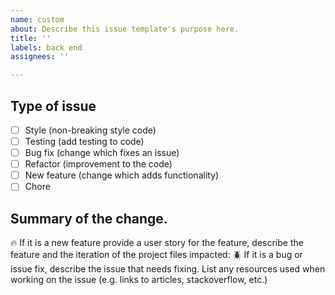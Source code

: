 ```yaml
---
name: custom
about: Describe this issue template's purpose here.
title: ''
labels: back end
assignees: ''

---
```


## Type of issue
- [ ] Style (non-breaking style code)
- [ ] Testing (add testing to code)
- [ ] Bug fix (change which fixes an issue)
- [ ] Refactor (improvement to the code)
- [ ] New feature (change which adds functionality)
- [ ] Chore
## Summary of the change.
:fire: If it is a new feature provide a user story for the feature, describe the feature and the iteration of the project
files impacted:
:beetle: If it is a bug or issue fix, describe the issue that needs fixing.
List any resources used when working on the issue (e.g. links to articles, stackoverflow, etc.)

